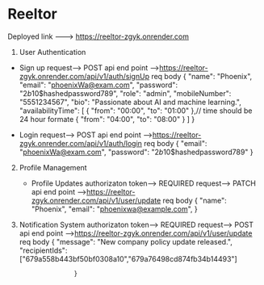 # Reeltor
Deployed link ---> https://reeltor-zgyk.onrender.com
1. User Authentication
  * Sign up
      request--> POST
      api end point -->https://reeltor-zgyk.onrender.com/api/v1/auth/signUp
      req body
               {
                  "name": "Phoenix",
                  "email": "phoenixWa@exam.com",
                  "password": "$2b$10$hashedpassword789",
                  "role": "admin",
                  "mobileNumber": "5551234567",
                  "bio": "Passionate about AI and machine learning.",
                  "availabilityTime": [
                    { "from": "00:00", "to": "01:00" },// time should be 24 hour formate
                    { "from": "04:00", "to": "08:00" }
                  ]
                }


   * Login
        request--> POST
        api end point -->https://reeltor-zgyk.onrender.com/api/v1/auth/login 
        req body 
               {
                    "email": "phoenixWa@exam.com",
                   "password": "$2b$10$hashedpassword789"
               } 

2. Profile Management

   * Profile Updates
                  authorizaton token--> REQUIRED
                  request--> PATCH
                  api end point -->https://reeltor-zgyk.onrender.com/api/v1/user/update
                  req body 
                       {
                        "name": "Phoenix",
                        "email": "phoenixwa@example.com",
                       }



4. Notification System
                authorizaton token--> REQUIRED
                request--> POST
                api end point -->https://reeltor-zgyk.onrender.com/api/v1/user/update
                req body 
                      {
	                      "message": "New company policy update released.",
                          "recipientIds": ["679a558b443bf50bf0308a10","679a76498cd874fb34b14493"]
    
                      }